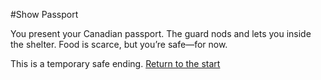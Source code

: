 #Show Passport

You present your Canadian passport. The guard nods and lets you inside the shelter. Food is scarce, but you’re safe—for now.

This is a temporary safe ending.
[Return to the start](chooseYourNationality_Canadian.md)